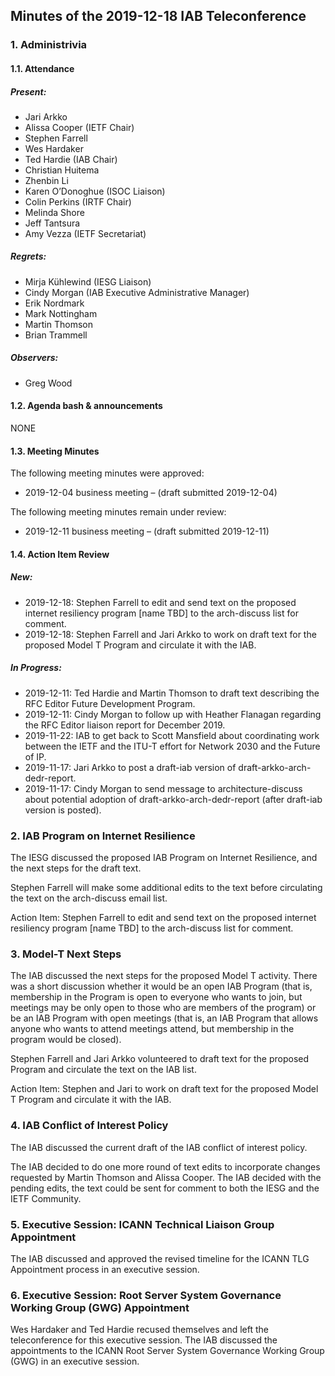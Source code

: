 
Minutes of the 2019-12-18 IAB Teleconference
--------------------------------------------


### 1. Administrivia


#### 1.1. Attendance


##### Present:


* Jari Arkko
* Alissa Cooper (IETF Chair)
* Stephen Farrell
* Wes Hardaker
* Ted Hardie (IAB Chair)
* Christian Huitema
* Zhenbin Li
* Karen O’Donoghue (ISOC Liaison)
* Colin Perkins (IRTF Chair)
* Melinda Shore
* Jeff Tantsura
* Amy Vezza (IETF Secretariat)


##### Regrets:


* Mirja Kühlewind (IESG Liaison)
* Cindy Morgan (IAB Executive Administrative Manager)
* Erik Nordmark
* Mark Nottingham
* Martin Thomson
* Brian Trammell


##### Observers:


* Greg Wood


#### 1.2. Agenda bash & announcements


NONE


#### 1.3. Meeting Minutes


The following meeting minutes were approved:


* 2019-12-04 business meeting – (draft submitted 2019-12-04)


The following meeting minutes remain under review:


* 2019-12-11 business meeting – (draft submitted 2019-12-11)


#### 1.4. Action Item Review


##### New:


* 2019-12-18: Stephen Farrell to edit and send text on the proposed internet resiliency program [name TBD] to the arch-discuss list for comment.
* 2019-12-18: Stephen Farrell and Jari Arkko to work on draft text for the proposed Model T Program and circulate it with the IAB.


##### In Progress:


* 2019-12-11: Ted Hardie and Martin Thomson to draft text describing the RFC Editor Future Development Program.
* 2019-12-11: Cindy Morgan to follow up with Heather Flanagan regarding the RFC Editor liaison report for December 2019.
* 2019-11-22: IAB to get back to Scott Mansfield about coordinating work between the IETF and the ITU-T effort for Network 2030 and the Future of IP.
* 2019-11-17: Jari Arkko to post a draft-iab version of draft-arkko-arch-dedr-report.
* 2019-11-17: Cindy Morgan to send message to architecture-discuss about potential adoption of draft-arkko-arch-dedr-report (after draft-iab version is posted).


### 2. IAB Program on Internet Resilience


The IESG discussed the proposed IAB Program on Internet Resilience, and the next steps for the draft text.


Stephen Farrell will make some additional edits to the text before circulating the text on the arch-discuss email list.


Action Item: Stephen Farrell to edit and send text on the proposed internet resiliency program [name TBD] to the arch-discuss list for comment.


### 3. Model-T Next Steps


The IAB discussed the next steps for the proposed Model T activity. There was a short discussion whether it would be an open IAB Program (that is, membership in the Program is open to everyone who wants to join, but meetings may be only open to those who are members of the program) or be an IAB Program with open meetings (that is, an IAB Program that allows anyone who wants to attend meetings attend, but membership in the program would be closed).


Stephen Farrell and Jari Arkko volunteered to draft text for the proposed Program and circulate the text on the IAB list.


Action Item: Stephen and Jari to work on draft text for the proposed Model T Program and circulate it with the IAB.


### 4. IAB Conflict of Interest Policy


The IAB discussed the current draft of the IAB conflict of interest policy.


The IAB decided to do one more round of text edits to incorporate changes requested by Martin Thomson and Alissa Cooper. The IAB decided with the pending edits, the text could be sent for comment to both the IESG and the IETF Community.


### 5. Executive Session: ICANN Technical Liaison Group Appointment


The IAB discussed and approved the revised timeline for the ICANN TLG Appointment process in an executive session.


### 6. Executive Session: Root Server System Governance Working Group (GWG) Appointment


Wes Hardaker and Ted Hardie recused themselves and left the teleconference for this executive session. The IAB discussed the appointments to the ICANN Root Server System Governance Working Group (GWG) in an executive session.


